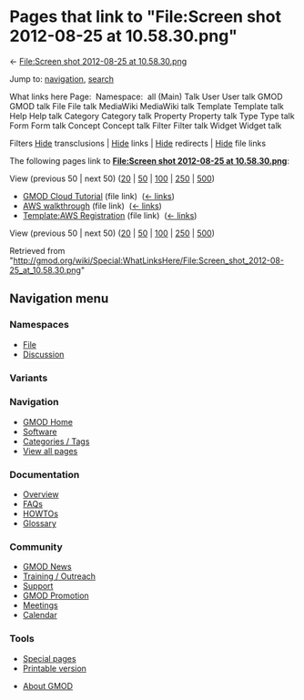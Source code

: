 <div id="mw-page-base" class="noprint">

</div>

<div id="mw-head-base" class="noprint">

</div>

<div id="content" class="mw-body" role="main">

<span id="top"></span>

<div id="mw-js-message" style="display:none;">

</div>



# <span dir="auto">Pages that link to "File:Screen shot 2012-08-25 at 10.58.30.png"</span>

<div id="bodyContent">

<div id="contentSub">

← [File:Screen shot 2012-08-25 at
10.58.30.png](/wiki/File:Screen_shot_2012-08-25_at_10.58.30.png "File:Screen shot 2012-08-25 at 10.58.30.png")

</div>

<div id="jump-to-nav" class="mw-jump">

Jump to: [navigation](#mw-navigation), [search](#p-search)

</div>

<div id="mw-content-text">

What links here Page:  Namespace:  all (Main) Talk User User talk GMOD
GMOD talk File File talk MediaWiki MediaWiki talk Template Template talk
Help Help talk Category Category talk Property Property talk Type Type
talk Form Form talk Concept Concept talk Filter Filter talk Widget
Widget talk

Filters
[Hide](/mediawiki/index.php?title=Special:WhatLinksHere/File:Screen_shot_2012-08-25_at_10.58.30.png&hidetrans=1 "Special:WhatLinksHere/File:Screen shot 2012-08-25 at 10.58.30.png")
transclusions \|
[Hide](/mediawiki/index.php?title=Special:WhatLinksHere/File:Screen_shot_2012-08-25_at_10.58.30.png&hidelinks=1 "Special:WhatLinksHere/File:Screen shot 2012-08-25 at 10.58.30.png")
links \|
[Hide](/mediawiki/index.php?title=Special:WhatLinksHere/File:Screen_shot_2012-08-25_at_10.58.30.png&hideredirs=1 "Special:WhatLinksHere/File:Screen shot 2012-08-25 at 10.58.30.png")
redirects \|
[Hide](/mediawiki/index.php?title=Special:WhatLinksHere/File:Screen_shot_2012-08-25_at_10.58.30.png&hideimages=1 "Special:WhatLinksHere/File:Screen shot 2012-08-25 at 10.58.30.png")
file links

The following pages link to **[File:Screen shot 2012-08-25 at
10.58.30.png](/wiki/File:Screen_shot_2012-08-25_at_10.58.30.png "File:Screen shot 2012-08-25 at 10.58.30.png")**:

View (previous 50 \| next 50)
([20](/mediawiki/index.php?title=Special:WhatLinksHere/File:Screen_shot_2012-08-25_at_10.58.30.png&limit=20 "Special:WhatLinksHere/File:Screen shot 2012-08-25 at 10.58.30.png")
\|
[50](/mediawiki/index.php?title=Special:WhatLinksHere/File:Screen_shot_2012-08-25_at_10.58.30.png&limit=50 "Special:WhatLinksHere/File:Screen shot 2012-08-25 at 10.58.30.png")
\|
[100](/mediawiki/index.php?title=Special:WhatLinksHere/File:Screen_shot_2012-08-25_at_10.58.30.png&limit=100 "Special:WhatLinksHere/File:Screen shot 2012-08-25 at 10.58.30.png")
\|
[250](/mediawiki/index.php?title=Special:WhatLinksHere/File:Screen_shot_2012-08-25_at_10.58.30.png&limit=250 "Special:WhatLinksHere/File:Screen shot 2012-08-25 at 10.58.30.png")
\|
[500](/mediawiki/index.php?title=Special:WhatLinksHere/File:Screen_shot_2012-08-25_at_10.58.30.png&limit=500 "Special:WhatLinksHere/File:Screen shot 2012-08-25 at 10.58.30.png"))

- [GMOD Cloud Tutorial](/wiki/GMOD_Cloud_Tutorial "GMOD Cloud Tutorial")
  (file link) ‎ <span class="mw-whatlinkshere-tools">([←
  links](/mediawiki/index.php?title=Special:WhatLinksHere&target=GMOD+Cloud+Tutorial "Special:WhatLinksHere"))</span>
- [AWS walkthrough](/wiki/AWS_walkthrough "AWS walkthrough") (file link)
  ‎ <span class="mw-whatlinkshere-tools">([←
  links](/mediawiki/index.php?title=Special:WhatLinksHere&target=AWS+walkthrough "Special:WhatLinksHere"))</span>
- [Template:AWS
  Registration](/wiki/Template:AWS_Registration "Template:AWS Registration")
  (file link) ‎ <span class="mw-whatlinkshere-tools">([←
  links](/mediawiki/index.php?title=Special:WhatLinksHere&target=Template%3AAWS+Registration "Special:WhatLinksHere"))</span>

View (previous 50 \| next 50)
([20](/mediawiki/index.php?title=Special:WhatLinksHere/File:Screen_shot_2012-08-25_at_10.58.30.png&limit=20 "Special:WhatLinksHere/File:Screen shot 2012-08-25 at 10.58.30.png")
\|
[50](/mediawiki/index.php?title=Special:WhatLinksHere/File:Screen_shot_2012-08-25_at_10.58.30.png&limit=50 "Special:WhatLinksHere/File:Screen shot 2012-08-25 at 10.58.30.png")
\|
[100](/mediawiki/index.php?title=Special:WhatLinksHere/File:Screen_shot_2012-08-25_at_10.58.30.png&limit=100 "Special:WhatLinksHere/File:Screen shot 2012-08-25 at 10.58.30.png")
\|
[250](/mediawiki/index.php?title=Special:WhatLinksHere/File:Screen_shot_2012-08-25_at_10.58.30.png&limit=250 "Special:WhatLinksHere/File:Screen shot 2012-08-25 at 10.58.30.png")
\|
[500](/mediawiki/index.php?title=Special:WhatLinksHere/File:Screen_shot_2012-08-25_at_10.58.30.png&limit=500 "Special:WhatLinksHere/File:Screen shot 2012-08-25 at 10.58.30.png"))

</div>

<div class="printfooter">

Retrieved from
"<http://gmod.org/wiki/Special:WhatLinksHere/File:Screen_shot_2012-08-25_at_10.58.30.png>"

</div>

<div id="catlinks" class="catlinks catlinks-allhidden">

</div>

<div class="visualClear">

</div>

</div>

</div>

<div id="mw-navigation">

## Navigation menu

<div id="mw-head">



<div id="left-navigation">

<div id="p-namespaces" class="vectorTabs" role="navigation"
aria-labelledby="p-namespaces-label">

### Namespaces

- <span id="ca-nstab-image"><a href="/wiki/File:Screen_shot_2012-08-25_at_10.58.30.png"
  accesskey="c" title="View the file page [c]">File</a></span>
- <span id="ca-talk"><a
  href="/mediawiki/index.php?title=File_talk:Screen_shot_2012-08-25_at_10.58.30.png&amp;action=edit&amp;redlink=1"
  accesskey="t"
  title="Discussion about the content page [t]">Discussion</a></span>

</div>

<div id="p-variants" class="vectorMenu emptyPortlet" role="navigation"
aria-labelledby="p-variants-label">

### 

### Variants[](#)

<div class="menu">

</div>

</div>

</div>





</div>

</div>

</div>

<div id="mw-panel">

<div id="p-logo" role="banner">

<a href="/wiki/Main_Page"
style="background-image: url(http://gmod.org/images/GMOD-cogs.png);"
title="Visit the main page"></a>

</div>

<div id="p-Navigation" class="portal" role="navigation"
aria-labelledby="p-Navigation-label">

### Navigation

<div class="body">

- <span id="n-GMOD-Home">[GMOD Home](/wiki/Main_Page)</span>
- <span id="n-Software">[Software](/wiki/GMOD_Components)</span>
- <span id="n-Categories-.2F-Tags">[Categories /
  Tags](/wiki/Categories)</span>
- <span id="n-View-all-pages">[View all
  pages](/wiki/Special:AllPages)</span>

</div>

</div>

<div id="p-Documentation" class="portal" role="navigation"
aria-labelledby="p-Documentation-label">

### Documentation

<div class="body">

- <span id="n-Overview">[Overview](/wiki/Overview)</span>
- <span id="n-FAQs">[FAQs](/wiki/Category:FAQ)</span>
- <span id="n-HOWTOs">[HOWTOs](/wiki/Category:HOWTO)</span>
- <span id="n-Glossary">[Glossary](/wiki/Glossary)</span>

</div>

</div>

<div id="p-Community" class="portal" role="navigation"
aria-labelledby="p-Community-label">

### Community

<div class="body">

- <span id="n-GMOD-News">[GMOD News](/wiki/GMOD_News)</span>
- <span id="n-Training-.2F-Outreach">[Training /
  Outreach](/wiki/Training_and_Outreach)</span>
- <span id="n-Support">[Support](/wiki/Support)</span>
- <span id="n-GMOD-Promotion">[GMOD
  Promotion](/wiki/GMOD_Promotion)</span>
- <span id="n-Meetings">[Meetings](/wiki/Meetings)</span>
- <span id="n-Calendar">[Calendar](/wiki/Calendar)</span>

</div>

</div>

<div id="p-tb" class="portal" role="navigation"
aria-labelledby="p-tb-label">

### Tools

<div class="body">

- <span id="t-specialpages"><a href="/wiki/Special:SpecialPages" accesskey="q"
  title="A list of all special pages [q]">Special pages</a></span>
- <span id="t-print"><a
  href="/mediawiki/index.php?title=Special:WhatLinksHere/File:Screen_shot_2012-08-25_at_10.58.30.png&amp;printable=yes"
  rel="alternate" accesskey="p"
  title="Printable version of this page [p]">Printable version</a></span>

</div>

</div>

</div>

</div>

<div id="footer" role="contentinfo">

- <span id="footer-places-about">[About
  GMOD](/wiki/GMOD:About "GMOD:About")</span>

<!-- -->






</div>
